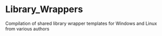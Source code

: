 # Library_Wrappers
Compilation of shared library wrapper templates for Windows and Linux from various authors

